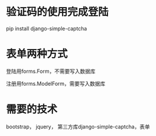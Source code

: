 # 验证码的使用完成登陆
pip install django-simple-captcha

# 表单两种方式

登陆用forms.Form，不需要写入数据库

注册用forms.ModelForm，需要写入数据库

# 需要的技术
bootstrap， jquery， 第三方库django-simple-captcha，表单